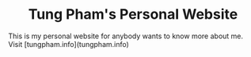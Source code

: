 <h1 align="center">
  Tung Pham's Personal Website
</h1>
This is my personal website for anybody wants to know more about me. Visit [tungpham.info](tungpham.info)
